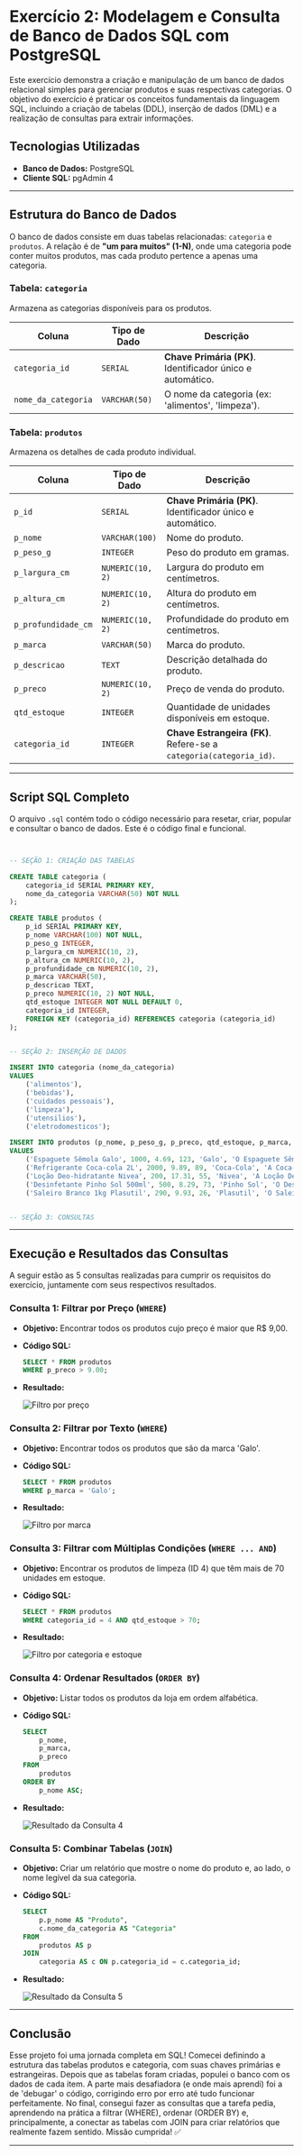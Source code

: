 # Exercício 2: Modelagem e Consulta de Banco de Dados SQL com PostgreSQL

Este exercício demonstra a criação e manipulação de um banco de dados relacional simples para gerenciar produtos e suas respectivas categorias. O objetivo do exercício é praticar os conceitos fundamentais da linguagem SQL, incluindo a criação de tabelas (DDL), inserção de dados (DML) e a realização de consultas para extrair informações.

## Tecnologias Utilizadas
* **Banco de Dados:** PostgreSQL
* **Cliente SQL:** pgAdmin 4

---

## Estrutura do Banco de Dados

O banco de dados consiste em duas tabelas relacionadas: `categoria` e `produtos`. A relação é de **"um para muitos" (1-N)**, onde uma categoria pode conter muitos produtos, mas cada produto pertence a apenas uma categoria.

### Tabela: `categoria`
Armazena as categorias disponíveis para os produtos.

| Coluna              | Tipo de Dado      | Descrição                                         |
| ------------------- | ----------------- | ------------------------------------------------- |
| `categoria_id`      | `SERIAL`          | **Chave Primária (PK)**. Identificador único e automático. |
| `nome_da_categoria` | `VARCHAR(50)`     | O nome da categoria (ex: 'alimentos', 'limpeza'). |

### Tabela: `produtos`
Armazena os detalhes de cada produto individual.

| Coluna                | Tipo de Dado      | Descrição                                                       |
| --------------------- | ----------------- | --------------------------------------------------------------- |
| `p_id`                | `SERIAL`          | **Chave Primária (PK)**. Identificador único e automático.      |
| `p_nome`              | `VARCHAR(100)`    | Nome do produto.                                                |
| `p_peso_g`            | `INTEGER`         | Peso do produto em gramas.                                      |
| `p_largura_cm`        | `NUMERIC(10, 2)`  | Largura do produto em centímetros.                              |
| `p_altura_cm`         | `NUMERIC(10, 2)`  | Altura do produto em centímetros.                               |
| `p_profundidade_cm`   | `NUMERIC(10, 2)`  | Profundidade do produto em centímetros.                         |
| `p_marca`             | `VARCHAR(50)`     | Marca do produto.                                               |
| `p_descricao`         | `TEXT`            | Descrição detalhada do produto.                                 |
| `p_preco`             | `NUMERIC(10, 2)`  | Preço de venda do produto.                                      |
| `qtd_estoque`         | `INTEGER`         | Quantidade de unidades disponíveis em estoque.                  |
| `categoria_id`        | `INTEGER`         | **Chave Estrangeira (FK)**. Refere-se a `categoria(categoria_id)`. |

---

## Script SQL Completo
O arquivo `.sql` contém todo o código necessário para resetar, criar, popular e consultar o banco de dados. Este é o código final e funcional.

```sql


-- SEÇÃO 1: CRIAÇÃO DAS TABELAS

CREATE TABLE categoria (
    categoria_id SERIAL PRIMARY KEY,
    nome_da_categoria VARCHAR(50) NOT NULL
);

CREATE TABLE produtos (
    p_id SERIAL PRIMARY KEY,
    p_nome VARCHAR(100) NOT NULL,
    p_peso_g INTEGER,
    p_largura_cm NUMERIC(10, 2),
    p_altura_cm NUMERIC(10, 2),
    p_profundidade_cm NUMERIC(10, 2),
    p_marca VARCHAR(50), 
    p_descricao TEXT,
    p_preco NUMERIC(10, 2) NOT NULL,
    qtd_estoque INTEGER NOT NULL DEFAULT 0,
    categoria_id INTEGER, 
    FOREIGN KEY (categoria_id) REFERENCES categoria (categoria_id)
);


-- SEÇÃO 2: INSERÇÃO DE DADOS

INSERT INTO categoria (nome_da_categoria)
VALUES 
    ('alimentos'),
    ('bebidas'),
    ('cuidados pessoais'),
    ('limpeza'),
    ('utensilios'),
    ('eletrodomesticos');

INSERT INTO produtos (p_nome, p_peso_g, p_preco, qtd_estoque, p_marca, p_descricao, categoria_id)
VALUES 
    ('Espaguete Sêmola Galo', 1000, 4.69, 123, 'Galo', 'O Espaguete Sêmola da Galo é um macarrão...', 1),
    ('Refrigerante Coca-cola 2L', 2000, 9.89, 89, 'Coca-Cola', 'A Coca-Cola é um refrigerante não alcoólico...', 2),
    ('Loção Deo-hidratante Nivea', 200, 17.31, 55, 'Nivea', 'A Loção Deo-hidratante Nivea Body Milk...', 3),
    ('Desinfetante Pinho Sol 500ml', 500, 8.29, 73, 'Pinho Sol', 'O Desinfetante Pinho Sol é um produto de uso geral...', 4),
    ('Saleiro Branco 1kg Plasutil', 290, 9.93, 26, 'Plasutil', 'O Saleiro de plástico da marca Plasútil...', 5);


-- SEÇÃO 3: CONSULTAS


```

---

## Execução e Resultados das Consultas

A seguir estão as 5 consultas realizadas para cumprir os requisitos do exercício, juntamente com seus respectivos resultados.

### Consulta 1: Filtrar por Preço (`WHERE`)
* **Objetivo:** Encontrar todos os produtos cujo preço é maior que R$ 9,00.
* **Código SQL:**
    ```sql
    SELECT * FROM produtos 
    WHERE p_preco > 9.00;
    ```
* **Resultado:**

    ![Filtro por preço](aula01/imgs/whereconsulta01.png)

### Consulta 2: Filtrar por Texto (`WHERE`)
* **Objetivo:** Encontrar todos os produtos que são da marca 'Galo'.
* **Código SQL:**
    ```sql
    SELECT * FROM produtos 
    WHERE p_marca = 'Galo';
    ```
* **Resultado:**

    ![Filtro por marca](aula01/imgs/whereconsulta02.png)

### Consulta 3: Filtrar com Múltiplas Condições (`WHERE ... AND`)
* **Objetivo:** Encontrar os produtos de limpeza (ID 4) que têm mais de 70 unidades em estoque.
* **Código SQL:**
    ```sql
    SELECT * FROM produtos 
    WHERE categoria_id = 4 AND qtd_estoque > 70;
    ```
* **Resultado:**

    ![Filtro por categoria e estoque](aula01/imgs/whereconsulta03.png)

### Consulta 4: Ordenar Resultados (`ORDER BY`)
* **Objetivo:** Listar todos os produtos da loja em ordem alfabética.
* **Código SQL:**
    ```sql
    SELECT 
        p_nome,
        p_marca,
        p_preco
    FROM 
        produtos
    ORDER BY 
        p_nome ASC;
    ```
* **Resultado:**

    ![Resultado da Consulta 4](aula01/imgs/orderbyconsulta.png)

### Consulta 5: Combinar Tabelas (`JOIN`)
* **Objetivo:** Criar um relatório que mostre o nome do produto e, ao lado, o nome legível da sua categoria.
* **Código SQL:**
    ```sql
    SELECT 
        p.p_nome AS "Produto", 
        c.nome_da_categoria AS "Categoria"
    FROM 
        produtos AS p
    JOIN 
        categoria AS c ON p.categoria_id = c.categoria_id;
    ```
* **Resultado:**

    ![Resultado da Consulta 5](aula01/imgs/joinconsulta.png)

---

## Conclusão
Esse projeto foi uma jornada completa em SQL! Comecei definindo a estrutura das tabelas produtos e categoria, com suas chaves primárias e estrangeiras. Depois que as tabelas foram criadas, populei o banco com os dados de cada item. A parte mais desafiadora (e onde mais aprendi) foi a de 'debugar' o código, corrigindo erro por erro até tudo funcionar perfeitamente. No final, consegui fazer as consultas que a tarefa pedia, aprendendo na prática a filtrar (WHERE), ordenar (ORDER BY) e, principalmente, a conectar as tabelas com JOIN para criar relatórios que realmente fazem sentido. Missão cumprida! ✅

---

